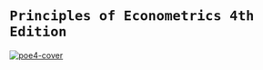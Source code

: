 # `Principles of Econometrics 4th Edition`

[![poe4-cover](https://media.wiley.com/product_data/coverImage300/39/04706267/0470626739.jpg)](https://unl.box.com/v/poe4)
